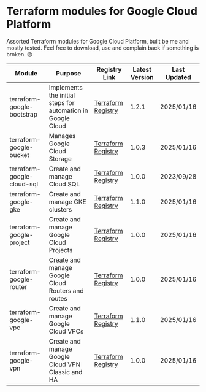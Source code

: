 # Terraform modules for Google Cloud Platform
Assorted Terraform modules for Google Cloud Platform, built be me and mostly tested. Feel free to download, use and complain back if something is broken. 😄

| Module | Purpose | Registry Link | Latest Version | Last Updated |
|-|-|-|-|-|
| terraform-google-bootstrap | Implements the initial steps for automation in Google Cloud | [Terraform Registry](https://registry.terraform.io/modules/FFerrinho/bootstrap/google/latest) | 1.2.1 | 2025/01/16 |
| terraform-google-bucket | Manages Google Cloud Storage | [Terraform Registry](https://registry.terraform.io/modules/FFerrinho/bucket/google/latest) | 1.0.3 | 2025/01/16 |
| terraform-google-cloud-sql | Create and manage Cloud SQL | [Terraform Registry](https://registry.terraform.io/modules/FFerrinho/cloud-sql/google/latest) | 1.0.0 | 2023/09/28 |
| terraform-google-gke | Create and manage GKE clusters | [Terraform Registry](https://registry.terraform.io/modules/FFerrinho/gke/google/latest) | 1.1.0 | 2025/01/16 |
| terraform-google-project | Create and manage Google Cloud Projects | [Terraform Registry](https://registry.terraform.io/modules/FFerrinho/project/google/latest) | 1.0.0 | 2025/01/16 |
| terraform-google-router | Create and manage Google Cloud Routers and routes | [Terraform Registry](https://registry.terraform.io/modules/FFerrinho/router/google/latest) | 1.0.0 | 2025/01/16 |
| terraform-google-vpc | Create and manage Google Cloud VPCs | [Terraform Registry](https://registry.terraform.io/modules/FFerrinho/vpc/google/latest) | 1.1.0 | 2025/01/16 |
| terraform-google-vpn | Create and manage Google Cloud VPN Classic and HA | [Terraform Registry](https://registry.terraform.io/modules/FFerrinho/vpn/google/latest) | 1.0.0 | 2025/01/16 |
